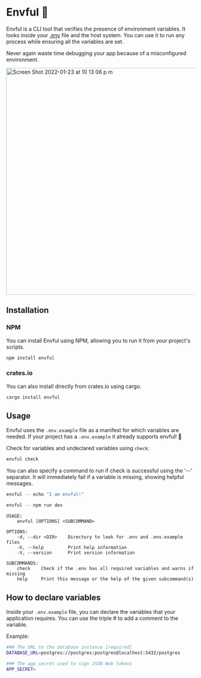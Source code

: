 # Envful 🌳

Envful is a CLI tool that verifies the presence of environment variables. It looks inside your [.env](https://www.npmjs.com/package/dotenv) file and the host system. You can use it to run any process while ensuring all the variables are set. 

Never again waste time debugging your app because of a misconfigured environment.

<img width="605" alt="Screen Shot 2022-01-23 at 10 13 06 p m" src="https://user-images.githubusercontent.com/29064411/150721003-78752d65-9477-4ace-8987-db6e1cf8ea20.png">


## Installation

### NPM

You can install Envful using NPM, allowing you to run it from your project's scripts.

```bash
npm install envful
```

### crates.io

You can also install directly from crates.io using cargo.

```bash
cargo install envful
```

## Usage

Envful uses the `.env.example` file as a manifest for which variables are needed. If your project has a `.env.example` it already supports envful! 🚀

Check for variables and undeclared variables using `check`:

```bash
envful check
```

You can also specify a command to run if check is successful using the '--' separator. It will immediately fail if a variable is missing, showing helpful messages.

```bash
envful -- echo "I am envful!"

envful -- npm run dev
```

```
USAGE:
    envful [OPTIONS] <SUBCOMMAND>

OPTIONS:
    -d, --dir <DIR>    Directory to look for .env and .env.example files
    -h, --help         Print help information
    -V, --version      Print version information

SUBCOMMANDS:
    check    Check if the .env has all required variables and warns if missing
    help     Print this message or the help of the given subcommand(s)
```

## How to declare variables

Inside your `.env.example` file, you can declare the variables that your application requires. You can use the triple # to add a comment to the variable.

Example:

```bash
### The URL to the database instance [required]
DATABASE_URL=postgres://postgres:postgres@localhost:5432/postgres

### The app secret used to sign JSON Web Tokens
APP_SECRET=


```
